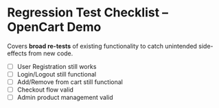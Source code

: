 # Regression Test Checklist – OpenCart Demo
Covers **broad re-tests** of existing functionality to catch unintended side-effects from new code.  

- [ ] User Registration still works
- [ ] Login/Logout still functional
- [ ] Add/Remove from cart still functional
- [ ] Checkout flow valid
- [ ] Admin product management valid
